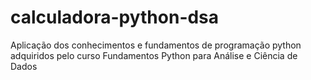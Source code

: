 # calculadora-python-dsa
Aplicação dos conhecimentos e fundamentos de programação python adquiridos pelo curso Fundamentos Python para Análise e Ciência de Dados
